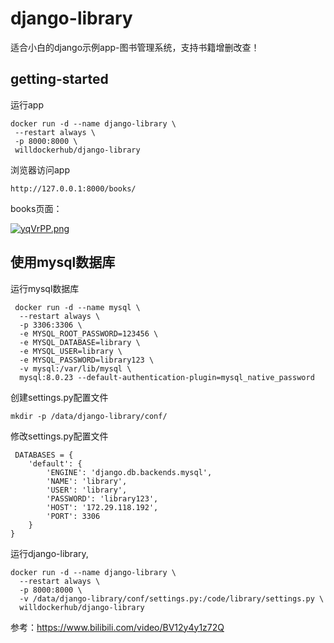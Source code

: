 # django-library

适合小白的django示例app-图书管理系统，支持书籍增删改查！

## getting-started

运行app
```
docker run -d --name django-library \
 --restart always \
 -p 8000:8000 \
 willdockerhub/django-library
```
 
浏览器访问app
```
http://127.0.0.1:8000/books/
```
 
books页面：
 
[![yqVrPP.png](https://s3.ax1x.com/2021/02/23/yqVrPP.png)](https://imgchr.com/i/yqVrPP)
 
## 使用mysql数据库
 
运行mysql数据库
```
 docker run -d --name mysql \
  --restart always \
  -p 3306:3306 \
  -e MYSQL_ROOT_PASSWORD=123456 \
  -e MYSQL_DATABASE=library \
  -e MYSQL_USER=library \
  -e MYSQL_PASSWORD=library123 \
  -v mysql:/var/lib/mysql \
  mysql:8.0.23 --default-authentication-plugin=mysql_native_password
```
 
创建settings.py配置文件
 ```
 mkdir -p /data/django-library/conf/
 ```

修改settings.py配置文件
```
 DATABASES = {
    'default': {
        'ENGINE': 'django.db.backends.mysql',
        'NAME': 'library',
        'USER': 'library',
        'PASSWORD': 'library123',
        'HOST': '172.29.118.192',
        'PORT': 3306
    }
}
```
 
运行django-library,
```
docker run -d --name django-library \
  --restart always \
  -p 8000:8000 \
  -v /data/django-library/conf/settings.py:/code/library/settings.py \
  willdockerhub/django-library 
```
 
 
参考：https://www.bilibili.com/video/BV12y4y1z72Q

